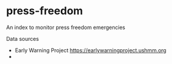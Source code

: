 # press-freedom
An index to monitor press freedom emergencies

Data sources
- Early Warning Project https://earlywarningproject.ushmm.org
- 